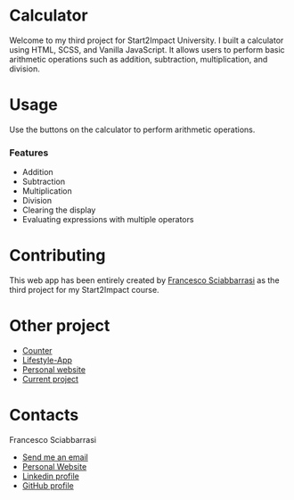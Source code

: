 # Calculator
Welcome to my third project for Start2Impact University. I built a calculator using HTML, SCSS, and Vanilla JavaScript. It allows users to perform basic arithmetic operations such as addition, subtraction, multiplication, and division.


# Usage
Use the buttons on the calculator to perform arithmetic operations.

### Features
* Addition
* Subtraction
* Multiplication
* Division
* Clearing the display
* Evaluating expressions with multiple operators


# Contributing
This web app has been entirely created by [Francesco Sciabbarrasi](https://github.com/FrancescoSciab) as the third project for my Start2Impact course.

# Other project
- [Counter](https://francescosciab.github.io/Counter-S2i/)
- [Lifestyle-App](https://francescosciab.github.io/Lifestyle-App/)
- [Personal website](https://francescosciab.github.io/EN-PersonalWebsite/)
- [Current project](https://francescosciab.github.io/Calculator/)

# Contacts
Francesco Sciabbarrasi
- [Send me an email](mailto:francesco.sciabbarrasii@gmail.com)
- [Personal Website](https://francescosciab.github.io/EN-PersonalWebsite/)
- [Linkedin profile](https://www.linkedin.com/in/francesco-sciabbarrasi-94231a212/?locale=en_US)
- [GitHub profile](https://github.com/FrancescoSciab)